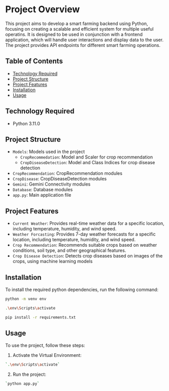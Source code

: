 Project Overview
===============

This project aims to develop a smart farming backend using Python, focusing on creating a scalable and efficient system for multiple useful operatins. It is designed to be used in conjunction with a frontend application, which will handle user interactions and display data to the user. The project provides API endpoints for different smart farming operations.

Table of Contents
-----------------
* [Technology Required](#technology-required)
* [Project Structure](#project-structure)
* [Project Features](#features)
* [Installation](#installation)
* [Usage](#usage)

Technology Required
--------------------
* Python 3.11.0

Project Structure
-----------------

* `Models`: Models used in the project
    * `CropRecommedation`: Model and Scaler for crop recommendation
    * `CropDiseaseDetection`: Model and Class Indices for crop disease detection
* `CropRecommendation`: CropRecommendation modules
* `CropDisease`: CropDiseaseDetection modules
* `Gemini`: Gemini Connectivity modules
* `Database`: Database modules
* `app.py`: Main application file

Project Features
-----------------

* `Current Weather`: Provides real-time weather data for a specific location, including temperature, humidity, and wind speed.
* `Weather Forcasting`: Provides 7-day weather forecasts for a specific location, including temperature, humidity, and wind speed.
* `Crop Recommendation`: Recommends suitable crops based on weather conditions, soil type, and other geographical features.
* `Crop Disease Detection`: Detects crop diseases based on images of the crops, using machine learning models

Installation
------------

To install the required python dependencies, run the following command:

```bash
python -m venv env
```
```bash
.\env\Scripts\activate
```
```bash
pip install -r requirements.txt
```

Usage
-----

To use the project, follow these steps:

1. Activate the Virtual Environment: 
```bash
`.\env\Scripts\activate`
```
2. Run the project: 
```bash
`python app.py`
```
